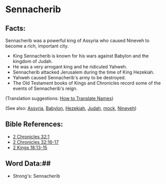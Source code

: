# Sennacherib #

## Facts: ##

Sennacherib was a powerful king of Assyria who caused Nineveh to become a rich, important city.

* King Sennacherib is known for his wars against Babylon and the kingdom of Judah.
* He was a very arrogant king and he ridiculed Yahweh.
* Sennacherib attacked Jerusalem during the time of King Hezekiah.
* Yahweh caused Sennacherib's army to be destroyed.
* The Old Testament books of Kings and Chronicles record some of the events of Sennacherib's reign. 
 

(Translation suggestions: [How to Translate Names](rc://en/ta/man/translate/translate-names))

(See also: [Assyria](assyria.md), [Babylon](babylon.md), [Hezekiah](hezekiah.md), [Judah](kingdomofjudah.md), [mock](../other/mock.md), [Nineveh](nineveh.md))

## Bible References: ##

* [2 Chronicles 32:1](rc://en/tn/help/2ch/32/01)
* [2 Chronicles 32:16-17](rc://en/tn/help/2ch/32/16)
* [2 Kings 18:13-15](rc://en/tn/help/2ki/18/13)

## Word Data:##

* Strong's: Sennacherib
